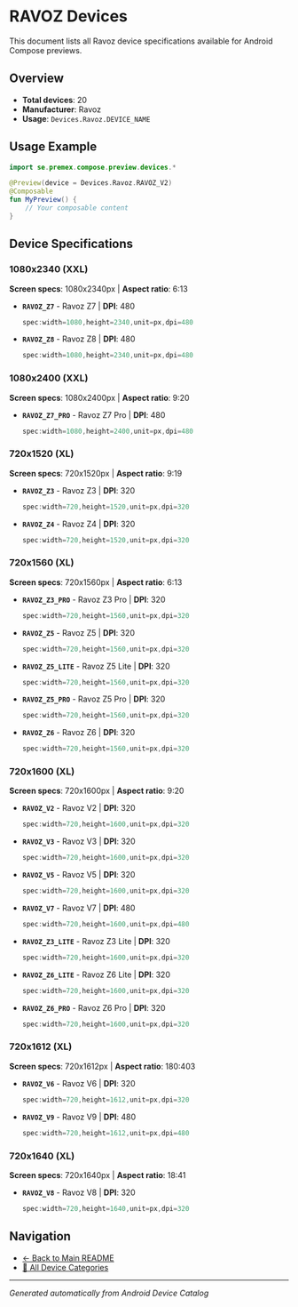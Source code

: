 # RAVOZ Devices

This document lists all Ravoz device specifications available for Android Compose previews.

## Overview

- **Total devices**: 20
- **Manufacturer**: Ravoz
- **Usage**: `Devices.Ravoz.DEVICE_NAME`

## Usage Example

```kotlin
import se.premex.compose.preview.devices.*

@Preview(device = Devices.Ravoz.RAVOZ_V2)
@Composable
fun MyPreview() {
    // Your composable content
}
```

## Device Specifications

### 1080x2340 (XXL)

**Screen specs**: 1080x2340px | **Aspect ratio**: 6:13

- **`RAVOZ_Z7`** - Ravoz Z7 | **DPI**: 480
  ```kotlin
  spec:width=1080,height=2340,unit=px,dpi=480
  ```

- **`RAVOZ_Z8`** - Ravoz Z8 | **DPI**: 480
  ```kotlin
  spec:width=1080,height=2340,unit=px,dpi=480
  ```

### 1080x2400 (XXL)

**Screen specs**: 1080x2400px | **Aspect ratio**: 9:20

- **`RAVOZ_Z7_PRO`** - Ravoz Z7 Pro | **DPI**: 480
  ```kotlin
  spec:width=1080,height=2400,unit=px,dpi=480
  ```

### 720x1520 (XL)

**Screen specs**: 720x1520px | **Aspect ratio**: 9:19

- **`RAVOZ_Z3`** - Ravoz Z3 | **DPI**: 320
  ```kotlin
  spec:width=720,height=1520,unit=px,dpi=320
  ```

- **`RAVOZ_Z4`** - Ravoz Z4 | **DPI**: 320
  ```kotlin
  spec:width=720,height=1520,unit=px,dpi=320
  ```

### 720x1560 (XL)

**Screen specs**: 720x1560px | **Aspect ratio**: 6:13

- **`RAVOZ_Z3_PRO`** - Ravoz Z3 Pro | **DPI**: 320
  ```kotlin
  spec:width=720,height=1560,unit=px,dpi=320
  ```

- **`RAVOZ_Z5`** - Ravoz Z5 | **DPI**: 320
  ```kotlin
  spec:width=720,height=1560,unit=px,dpi=320
  ```

- **`RAVOZ_Z5_LITE`** - Ravoz Z5 Lite | **DPI**: 320
  ```kotlin
  spec:width=720,height=1560,unit=px,dpi=320
  ```

- **`RAVOZ_Z5_PRO`** - Ravoz Z5 Pro | **DPI**: 320
  ```kotlin
  spec:width=720,height=1560,unit=px,dpi=320
  ```

- **`RAVOZ_Z6`** - Ravoz Z6 | **DPI**: 320
  ```kotlin
  spec:width=720,height=1560,unit=px,dpi=320
  ```

### 720x1600 (XL)

**Screen specs**: 720x1600px | **Aspect ratio**: 9:20

- **`RAVOZ_V2`** - Ravoz V2 | **DPI**: 320
  ```kotlin
  spec:width=720,height=1600,unit=px,dpi=320
  ```

- **`RAVOZ_V3`** - Ravoz V3 | **DPI**: 320
  ```kotlin
  spec:width=720,height=1600,unit=px,dpi=320
  ```

- **`RAVOZ_V5`** - Ravoz V5 | **DPI**: 320
  ```kotlin
  spec:width=720,height=1600,unit=px,dpi=320
  ```

- **`RAVOZ_V7`** - Ravoz V7 | **DPI**: 480
  ```kotlin
  spec:width=720,height=1600,unit=px,dpi=480
  ```

- **`RAVOZ_Z3_LITE`** - Ravoz Z3 Lite | **DPI**: 320
  ```kotlin
  spec:width=720,height=1600,unit=px,dpi=320
  ```

- **`RAVOZ_Z6_LITE`** - Ravoz Z6 Lite | **DPI**: 320
  ```kotlin
  spec:width=720,height=1600,unit=px,dpi=320
  ```

- **`RAVOZ_Z6_PRO`** - Ravoz Z6 Pro | **DPI**: 320
  ```kotlin
  spec:width=720,height=1600,unit=px,dpi=320
  ```

### 720x1612 (XL)

**Screen specs**: 720x1612px | **Aspect ratio**: 180:403

- **`RAVOZ_V6`** - Ravoz V6 | **DPI**: 320
  ```kotlin
  spec:width=720,height=1612,unit=px,dpi=320
  ```

- **`RAVOZ_V9`** - Ravoz V9 | **DPI**: 480
  ```kotlin
  spec:width=720,height=1612,unit=px,dpi=480
  ```

### 720x1640 (XL)

**Screen specs**: 720x1640px | **Aspect ratio**: 18:41

- **`RAVOZ_V8`** - Ravoz V8 | **DPI**: 320
  ```kotlin
  spec:width=720,height=1640,unit=px,dpi=320
  ```

## Navigation

- [← Back to Main README](../../README.md)
- [📱 All Device Categories](../README.md)

---
*Generated automatically from Android Device Catalog*
